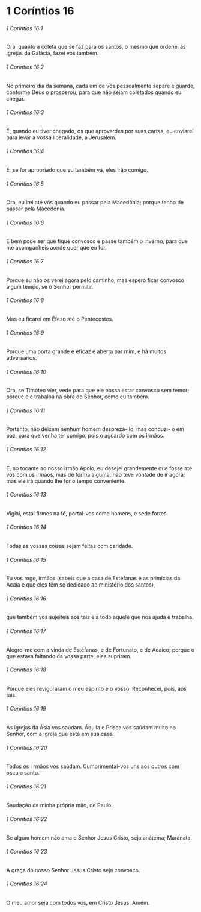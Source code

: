 # 1 Coríntios 16

###### 1 Coríntios 16:1

Ora, quanto à coleta que se faz para os santos, o mesmo que ordenei às igrejas da Galácia, fazei vós também.

###### 1 Coríntios 16:2

No primeiro dia da semana, cada um de vós pessoalmente separe e guarde, conforme Deus o prosperou, para que não sejam coletados quando eu chegar.

###### 1 Coríntios 16:3

E, quando eu tiver chegado, os que aprovardes por suas cartas, eu enviarei para levar a vossa liberalidade, a Jerusalém.

###### 1 Coríntios 16:4

E, se for apropriado que eu também vá, eles irão comigo.

###### 1 Coríntios 16:5

Ora, eu irei até vós quando eu passar pela Macedônia; porque tenho de passar pela Macedônia.

###### 1 Coríntios 16:6

E bem pode ser que fique convosco e passe também o inverno, para que me acompanheis aonde quer que eu for.

###### 1 Coríntios 16:7

Porque eu não os verei agora pelo caminho, mas espero ficar convosco algum tempo, se o Senhor permitir.

###### 1 Coríntios 16:8

Mas eu ficarei em Éfeso até o Pentecostes.

###### 1 Coríntios 16:9

Porque uma porta grande e eficaz é aberta par mim, e há muitos adversários.

###### 1 Coríntios 16:10

Ora, se Timóteo vier, vede para que ele possa estar convosco sem temor; porque ele trabalha na obra do Senhor, como eu também.

###### 1 Coríntios 16:11

Portanto, não deixem nenhum homem desprezá- lo, mas conduzi- o em paz, para que venha ter comigo, pois o aguardo com os irmãos.

###### 1 Coríntios 16:12

E, no tocante ao nosso irmão Apolo, eu desejei grandemente que fosse até vós com os irmãos, mas de forma alguma, não teve vontade de ir agora; mas ele irá quando lhe for o tempo conveniente.

###### 1 Coríntios 16:13

Vigiai, estai firmes na fé, portai-vos como homens, e sede fortes.

###### 1 Coríntios 16:14

Todas as vossas coisas sejam feitas com caridade.

###### 1 Coríntios 16:15

Eu vos rogo, irmãos (sabeis que a casa de Estéfanas é as primícias da Acaia e que eles têm se dedicado ao ministério dos santos),

###### 1 Coríntios 16:16

que também vos sujeiteis aos tais e a todo aquele que nos ajuda e trabalha.

###### 1 Coríntios 16:17

Alegro-me com a vinda de Estéfanas, e de Fortunato, e de Acaico; porque o que estava faltando da vossa parte, eles supriram.

###### 1 Coríntios 16:18

Porque eles revigoraram o meu espírito e o vosso. Reconhecei, pois, aos tais.

###### 1 Coríntios 16:19

As igrejas da Ásia vos saúdam. Áquila e Prisca vos saúdam muito no Senhor, com a igreja que está em sua casa.

###### 1 Coríntios 16:20

Todos os i rmãos vos saúdam. Cumprimentai-vos uns aos outros com ósculo santo.

###### 1 Coríntios 16:21

Saudação da minha própria mão, de Paulo.

###### 1 Coríntios 16:22

Se algum homem não ama o Senhor Jesus Cristo, seja anátema; Maranata.

###### 1 Coríntios 16:23

A graça do nosso Senhor Jesus Cristo seja convosco.

###### 1 Coríntios 16:24

O meu amor seja com todos vós, em Cristo Jesus. Amém.

